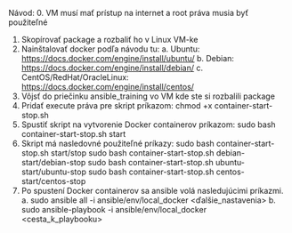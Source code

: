 Návod:
0.	VM musí mať prístup na internet a root práva musia byť použiteľné
1.	Skopírovať package a rozbaliť ho v Linux VM-ke
2.	Nainštalovať docker podľa návodu tu: 
a.	Ubuntu: https://docs.docker.com/engine/install/ubuntu/
b.	Debian: https://docs.docker.com/engine/install/debian/
c.	CentOS/RedHat/OracleLinux: https://docs.docker.com/engine/install/centos/
3.	Vôjsť do priečinku ansible_training vo VM kde ste si rozbalili package
4.	Pridať execute práva pre skript príkazom: chmod +x container-start-stop.sh
5.	Spustiť skript na vytvorenie Docker containerov príkazom: sudo bash container-start-stop.sh start
6.	Skript má nasledovné použiteľné príkazy:
sudo bash container-start-stop.sh start/stop
sudo bash container-start-stop.sh debian-start/debian-stop
sudo bash container-start-stop.sh ubuntu-start/ubuntu-stop
sudo bash container-start-stop.sh centos-start/centos-stop
7.	Po spustení Docker containerov sa ansible volá nasledujúcimi príkazmi.
a.	sudo ansible all -i ansible/env/local_docker <ďalšie_nastavenia>
b.	sudo ansible-playbook -i ansible/env/local_docker <cesta_k_playbooku>
